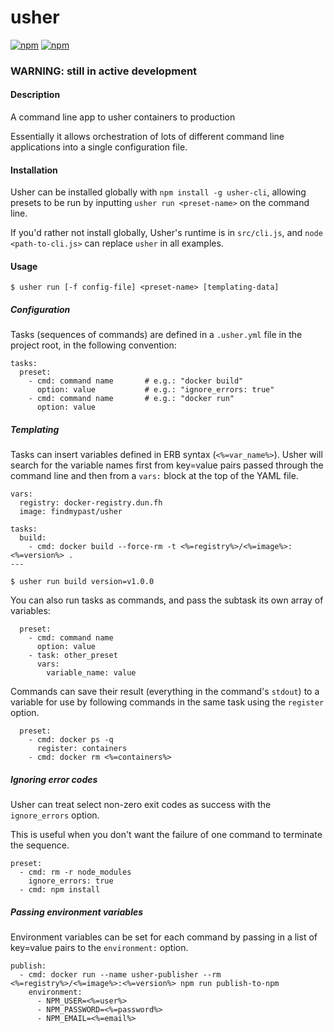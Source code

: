 # usher

[![npm](https://img.shields.io/npm/v/usher-cli.svg)](https://www.npmjs.com/package/usher-cli)
[![npm](https://img.shields.io/npm/dm/usher-cli.svg)](https://www.npmjs.com/package/usher-cli)

### WARNING: still in active development

#### Description

A command line app to usher containers to production

Essentially it allows orchestration of lots of different command line applications into a single configuration file.

#### Installation

Usher can be installed globally with `npm install -g usher-cli`, allowing presets
to be run by inputting `usher run <preset-name>` on the command line.

If you'd rather not install globally, Usher's runtime is in `src/cli.js`, and `node <path-to-cli.js>` can replace `usher` in all examples.

#### Usage

```
$ usher run [-f config-file] <preset-name> [templating-data]
```

##### Configuration

Tasks (sequences of commands) are defined in a `.usher.yml` file in the project
root, in the following convention:

```
tasks:
  preset:
    - cmd: command name       # e.g.: "docker build"
      option: value           # e.g.: "ignore_errors: true"
    - cmd: command name       # e.g.: "docker run"
      option: value           
```

##### Templating

Tasks can insert variables defined in ERB syntax (`<%=var_name%>`). Usher will
search for the variable names first from key=value pairs passed through the
command line and then from a `vars:` block at the top of the YAML file.

```
vars:
  registry: docker-registry.dun.fh
  image: findmypast/usher

tasks:
  build:
    - cmd: docker build --force-rm -t <%=registry%>/<%=image%>:<%=version%> .
---

$ usher run build version=v1.0.0
```

You can also run tasks as commands, and pass the subtask its own array of
variables:

```
  preset:
    - cmd: command name
      option: value
    - task: other_preset
      vars:
        variable_name: value
```

Commands can save their result (everything in the command's `stdout`) to a
variable for use by following commands in the same task using the `register`
option.

```
  preset:
    - cmd: docker ps -q
      register: containers
    - cmd: docker rm <%=containers%>
```

##### Ignoring error codes

Usher can treat select non-zero exit codes as success with the `ignore_errors` option.

This is useful when you don't want the failure of one command to terminate the
sequence.

```
preset:
  - cmd: rm -r node_modules
    ignore_errors: true
  - cmd: npm install
```

##### Passing environment variables

Environment variables can be set for each command by passing in a list of
key=value pairs to the `environment:` option.

```
publish:
  - cmd: docker run --name usher-publisher --rm <%=registry%>/<%=image%>:<%=version%> npm run publish-to-npm
    environment:
      - NPM_USER=<%=user%>
      - NPM_PASSWORD=<%=password%>
      - NPM_EMAIL=<%=email%>
```
